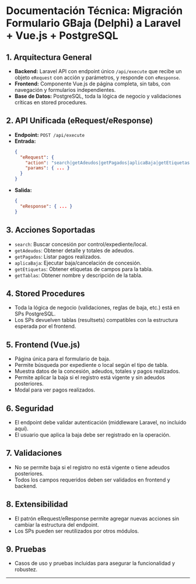 # Documentación Técnica: Migración Formulario GBaja (Delphi) a Laravel + Vue.js + PostgreSQL

## 1. Arquitectura General
- **Backend:** Laravel API con endpoint único `/api/execute` que recibe un objeto `eRequest` con acción y parámetros, y responde con `eResponse`.
- **Frontend:** Componente Vue.js de página completa, sin tabs, con navegación y formularios independientes.
- **Base de Datos:** PostgreSQL, toda la lógica de negocio y validaciones críticas en stored procedures.

## 2. API Unificada (eRequest/eResponse)
- **Endpoint:** `POST /api/execute`
- **Entrada:**
  ```json
  {
    "eRequest": {
      "action": "search|getAdeudos|getPagados|aplicaBaja|getEtiquetas|getTablas",
      "params": { ... }
    }
  }
  ```
- **Salida:**
  ```json
  {
    "eResponse": { ... }
  }
  ```

## 3. Acciones Soportadas
- `search`: Buscar concesión por control/expediente/local.
- `getAdeudos`: Obtener detalle y totales de adeudos.
- `getPagados`: Listar pagos realizados.
- `aplicaBaja`: Ejecutar baja/cancelación de concesión.
- `getEtiquetas`: Obtener etiquetas de campos para la tabla.
- `getTablas`: Obtener nombre y descripción de la tabla.

## 4. Stored Procedures
- Toda la lógica de negocio (validaciones, reglas de baja, etc.) está en SPs PostgreSQL.
- Los SPs devuelven tablas (resultsets) compatibles con la estructura esperada por el frontend.

## 5. Frontend (Vue.js)
- Página única para el formulario de baja.
- Permite búsqueda por expediente o local según el tipo de tabla.
- Muestra datos de la concesión, adeudos, totales y pagos realizados.
- Permite aplicar la baja si el registro está vigente y sin adeudos posteriores.
- Modal para ver pagos realizados.

## 6. Seguridad
- El endpoint debe validar autenticación (middleware Laravel, no incluido aquí).
- El usuario que aplica la baja debe ser registrado en la operación.

## 7. Validaciones
- No se permite baja si el registro no está vigente o tiene adeudos posteriores.
- Todos los campos requeridos deben ser validados en frontend y backend.

## 8. Extensibilidad
- El patrón eRequest/eResponse permite agregar nuevas acciones sin cambiar la estructura del endpoint.
- Los SPs pueden ser reutilizados por otros módulos.

## 9. Pruebas
- Casos de uso y pruebas incluidas para asegurar la funcionalidad y robustez.

---
